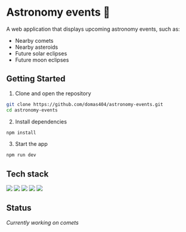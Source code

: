 # Astronomy events 🌠

A web application that displays upcoming astronomy events, such as:

* Nearby comets
* Nearby asteroids
* Future solar eclipses
* Future moon eclipses

## Getting Started

1. Clone and open the repository
```bash
git clone https://github.com/domas404/astronomy-events.git
cd astronomy-events
```
2. Install dependencies
```bash
npm install
```
3. Start the app
```bash
npm run dev
```

## Tech stack

<img src="https://img.shields.io/badge/next%20js-000000?style=for-the-badge&logo=nextdotjs&logoColor=white" />
<img src="https://img.shields.io/badge/React-20232A?style=for-the-badge&logo=react&logoColor=61DAFB" />
<img src="https://img.shields.io/badge/Tailwind_CSS-38B2AC?style=for-the-badge&logo=tailwind-css&logoColor=white" />
<img src="https://img.shields.io/badge/TypeScript-007ACC?style=for-the-badge&logo=typescript&logoColor=white" />
<img src="https://img.shields.io/badge/Redux-593D88?style=for-the-badge&logo=redux&logoColor=white" />

## Status
*Currently working on comets*